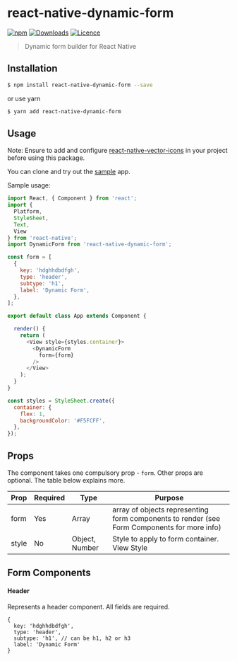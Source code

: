 # react-native-dynamic-form

[![npm](https://img.shields.io/npm/v/react-native-dynamic-form.svg)](https://www.npmjs.com/package/react-native-dynamic-form) [![Downloads](https://img.shields.io/npm/dt/react-native-dynamic-form.svg)](https://www.npmjs.com/package/react-native-dynamic-form) [![Licence](https://img.shields.io/npm/l/react-native-dynamic-form.svg)](https://www.npmjs.com/package/react-native-dynamic-form)

> Dynamic form builder for React Native

## Installation

``` bash
$ npm install react-native-dynamic-form --save
```
or use yarn

``` bash
$ yarn add react-native-dynamic-form
```

## Usage
Note: Ensure to add and configure [react-native-vector-icons](https://github.com/oblador/react-native-vector-icons) in your project before using this package.

You can clone and try out the [sample](https://github.com/toystars/dynamic_form_sample) app.

Sample usage:

```javascript
import React, { Component } from 'react';
import {
  Platform,
  StyleSheet,
  Text,
  View
} from 'react-native';
import DynamicForm from 'react-native-dynamic-form';

const form = [
  {
    key: 'hdghhdbdfgh',
    type: 'header',
    subtype: 'h1',
    label: 'Dynamic Form',
  },
];

export default class App extends Component {

  render() {
    return (
      <View style={styles.container}>
        <DynamicForm
          form={form}
        />
      </View>
    );
  }
}

const styles = StyleSheet.create({
  container: {
    flex: 1,
    backgroundColor: '#F5FCFF',
  },
});

```

## Props

The component takes one compulsory prop - `form`. Other props are optional. The table below explains more.

| Prop        | Required  | Type   | Purpose  |
| ------------|-----------| -------| -------|
| form        | Yes       | Array  | array of objects representing form components to render (see Form Components for more info) |
| style        | No       | Object, Number  | Style to apply to form container. View Style |



## Form Components

#### Header

Represents a header component. All fields are required.

```
{
  key: 'hdghhdbdfgh',
  type: 'header',
  subtype: 'h1', // can be h1, h2 or h3
  label: 'Dynamic Form'
}
```




